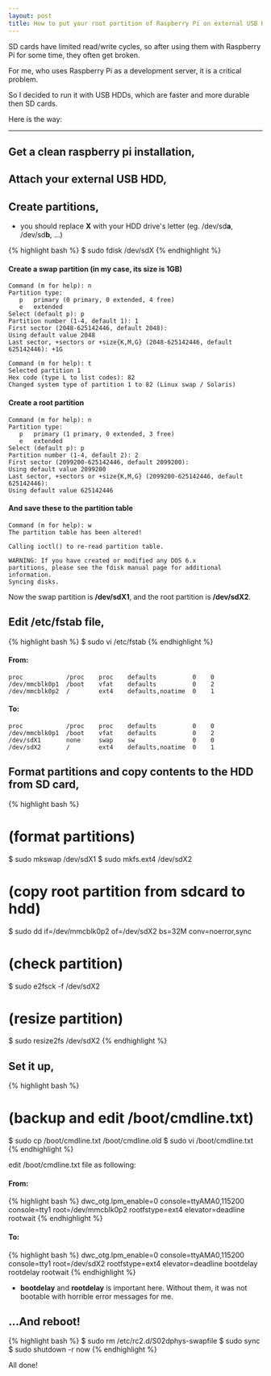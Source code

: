 ```yaml
---
layout: post
title: How to put your root partition of Raspberry Pi on external USB HDD
---
```


SD cards have limited read/write cycles, so after using them with Raspberry Pi for some time, they often get broken.

For me, who uses Raspberry Pi as a development server, it is a critical problem.

So I decided to run it with USB HDDs, which are faster and more durable then SD cards.

Here is the way:

----

## Get a clean raspberry pi installation,

## Attach your external USB HDD,

## Create partitions,

* you should replace **X** with your HDD drive\'s letter (eg. /dev/sd**a**, /dev/sd**b**, ...)

{% highlight bash %}
$ sudo fdisk /dev/sdX
{% endhighlight %}


#### Create a swap partition (in my case, its size is 1GB)

~~~~
Command (m for help): n
Partition type:
   p   primary (0 primary, 0 extended, 4 free)
   e   extended
Select (default p): p
Partition number (1-4, default 1): 1
First sector (2048-625142446, default 2048): 
Using default value 2048
Last sector, +sectors or +size{K,M,G} (2048-625142446, default 625142446): +1G
~~~~

~~~~
Command (m for help): t
Selected partition 1
Hex code (type L to list codes): 82
Changed system type of partition 1 to 82 (Linux swap / Solaris)
~~~~

#### Create a root partition

~~~~
Command (m for help): n
Partition type:
   p   primary (1 primary, 0 extended, 3 free)
   e   extended
Select (default p): p
Partition number (1-4, default 2): 2
First sector (2099200-625142446, default 2099200): 
Using default value 2099200
Last sector, +sectors or +size{K,M,G} (2099200-625142446, default 625142446): 
Using default value 625142446
~~~~

#### And save these to the partition table

~~~~
Command (m for help): w
The partition table has been altered!

Calling ioctl() to re-read partition table.

WARNING: If you have created or modified any DOS 6.x
partitions, please see the fdisk manual page for additional
information.
Syncing disks.
~~~~

Now the swap partition is **/dev/sdX1**, and the root partition is **/dev/sdX2**.

## Edit /etc/fstab file,

{% highlight bash %}
$ sudo vi /etc/fstab
{% endhighlight %}

#### From:

~~~~
proc            /proc    proc    defaults          0    0
/dev/mmcblk0p1  /boot    vfat    defaults          0    2
/dev/mmcblk0p2  /        ext4    defaults,noatime  0    1
~~~~

#### To:

~~~~
proc            /proc    proc    defaults          0    0
/dev/mmcblk0p1  /boot    vfat    defaults          0    2
/dev/sdX1       none     swap    sw                0    0
/dev/sdX2       /        ext4    defaults,noatime  0    1
~~~~

## Format partitions and copy contents to the HDD from SD card,

{% highlight bash %}
# (format partitions)
$ sudo mkswap /dev/sdX1
$ sudo mkfs.ext4 /dev/sdX2

# (copy root partition from sdcard to hdd)
$ sudo dd if=/dev/mmcblk0p2 of=/dev/sdX2 bs=32M conv=noerror,sync

# (check partition)
$ sudo e2fsck -f /dev/sdX2

# (resize partition)
$ sudo resize2fs /dev/sdX2
{% endhighlight %}

## Set it up,

{% highlight bash %}
# (backup and edit /boot/cmdline.txt)
$ sudo cp /boot/cmdline.txt /boot/cmdline.old
$ sudo vi /boot/cmdline.txt
{% endhighlight %}

edit /boot/cmdline.txt file as following:

#### From:

{% highlight bash %}
dwc_otg.lpm_enable=0 console=ttyAMA0,115200 console=tty1 root=/dev/mmcblk0p2 rootfstype=ext4 elevator=deadline rootwait
{% endhighlight %}

#### To:

{% highlight bash %}
dwc_otg.lpm_enable=0 console=ttyAMA0,115200 console=tty1 root=/dev/sdX2 rootfstype=ext4 elevator=deadline bootdelay rootdelay rootwait
{% endhighlight %}

* __bootdelay__ and __rootdelay__ is important here. Without them, it was not bootable with horrible error messages for me.

## ...And reboot!

{% highlight bash %}
$ sudo rm /etc/rc2.d/S02dphys-swapfile
$ sudo sync
$ sudo shutdown -r now
{% endhighlight %}

All done!

